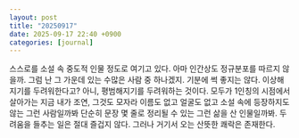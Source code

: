 ```yaml
---
layout: post
title: "20250917"
date: 2025-09-17 22:40 +0900
categories: [journal]
---
```

스스로를 소설 속 중도적 인물 정도로 여기고 있다.
아마 인간상도 정규분포를 따르지 않을까.
그럼 난 그 가운데 있는 수많은 사람 중 하나겠지.
기분에 썩 좋지는 않다.
이상해지기를 두려워한다고?
아니, 평범해지기를 두려워하는 것이다.
모두가 1인칭의 시점에서 살아가는 지금
내가 조연, 그것도 모자라 이름도 없고 얼굴도 없고 소설 속에 등장하지도 않는 그런 사람일까봐
단순히 문장 몇 줄로 정리될 수 있는
그런 삶을 산 인물일까봐.
두려움을 들추는 일은 절대 즐겁지 않다.
그러나 거기서 오는 산뜻한 쾌락은 존재한다.

